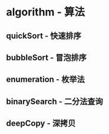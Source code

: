 # algorithm - 算法

## quickSort - 快速排序

## bubbleSort - 冒泡排序

## enumeration - 枚举法

## binarySearch - 二分法查询

## deepCopy - 深拷贝
